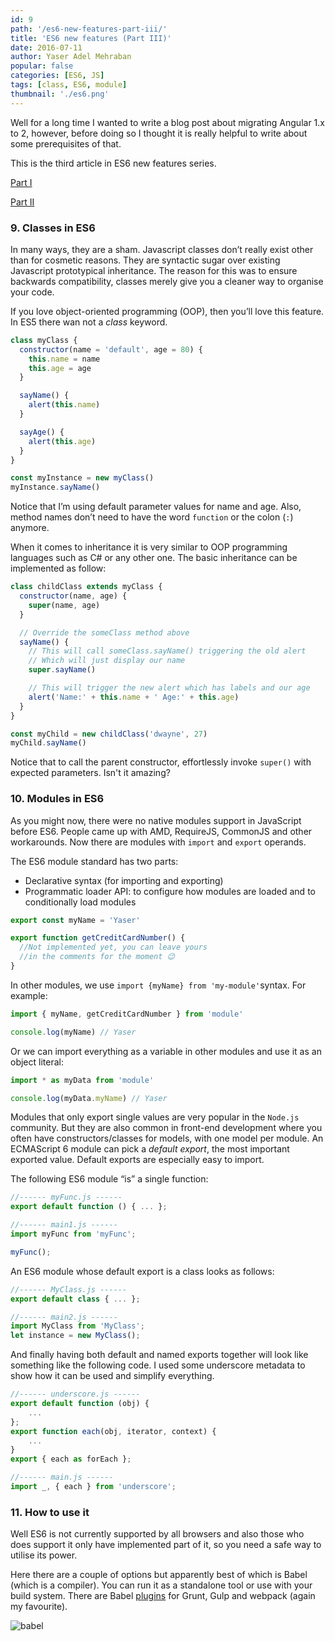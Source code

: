 ```yaml
---
id: 9
path: '/es6-new-features-part-iii/'
title: 'ES6 new features (Part III)'
date: 2016-07-11
author: Yaser Adel Mehraban
popular: false
categories: [ES6, JS]
tags: [class, ES6, module]
thumbnail: './es6.png'
---
```


Well for a long time I wanted to write a blog post about migrating Angular 1.x to 2, however, before doing so I thought it is really helpful to write about some prerequisites of that.

<!--more-->

This is the third article in ES6 new features series.

[Part I](/2016/07/06/es6-new-features-part-i/)

[Part II](/2016/07/07/es6-new-features-part-ii/)

### 9. Classes in ES6

In many ways, they are a sham. Javascript classes don’t really exist other than for cosmetic reasons. They are syntactic sugar over existing Javascript prototypical inheritance. The reason for this was to ensure backwards compatibility, classes merely give you a cleaner way to organise your code.

If you love object-oriented programming (OOP), then you’ll love this feature. In ES5 there wan not a *class* keyword.

```javascript
class myClass {
  constructor(name = 'default', age = 80) {
    this.name = name
    this.age = age
  }

  sayName() {
    alert(this.name)
  }

  sayAge() {
    alert(this.age)
  }
}

const myInstance = new myClass()
myInstance.sayName()
```

Notice that I’m using default parameter values for name and age. Also, method names don’t need to have the word `function` or the colon (`:`) anymore.

When it comes to inheritance it is very similar to OOP programming languages such as C# or any other one. The basic inheritance can be implemented as follow:

```javascript
class childClass extends myClass {
  constructor(name, age) {
    super(name, age)
  }

  // Override the someClass method above
  sayName() {
    // This will call someClass.sayName() triggering the old alert
    // Which will just display our name
    super.sayName()

    // This will trigger the new alert which has labels and our age
    alert('Name:' + this.name + ' Age:' + this.age)
  }
}

const myChild = new childClass('dwayne', 27)
myChild.sayName()
```

Notice that to call the parent constructor, effortlessly invoke `super()` with expected parameters. Isn't it amazing?

### 10. Modules in ES6

As you might now, there were no native modules support in JavaScript before ES6. People came up with AMD, RequireJS, CommonJS and other workarounds. Now there are modules with `import` and `export` operands.

The ES6 module standard has two parts:

- Declarative syntax (for importing and exporting)
- Programmatic loader API: to configure how modules are loaded and to conditionally load modules

```javascript
export const myName = 'Yaser'

export function getCreditCardNumber() {
  //Not implemented yet, you can leave yours
  //in the comments for the moment 😉
}
```

In other modules, we use `import {myName} from 'my-module'`syntax. For example:

```javascript
import { myName, getCreditCardNumber } from 'module'

console.log(myName) // Yaser
```

Or we can import everything as a variable in other modules and use it as an object literal:

```javascript
import * as myData from 'module'

console.log(myData.myName) // Yaser
```

Modules that only export single values are very popular in the `Node.js` community. But they are also common in front-end development where you often have constructors/classes for models, with one model per module. An ECMAScript 6 module can pick a _default export_, the most important exported value. Default exports are especially easy to import.

The following ES6 module “is” a single function:

```javascript
//------ myFunc.js ------
export default function () { ... };

//------ main1.js ------
import myFunc from 'myFunc';

myFunc();
```

An ES6 module whose default export is a class looks as follows:

```javascript
//------ MyClass.js ------
export default class { ... };

//------ main2.js ------
import MyClass from 'MyClass';
let instance = new MyClass();
```

And finally having both default and named exports together will look like something like the following code. I used some underscore metadata to show how it can be used and simplify everything.

```javascript
//------ underscore.js ------
export default function (obj) {
    ...
};
export function each(obj, iterator, context) {
    ...
}
export { each as forEach };

//------ main.js ------
import _, { each } from 'underscore';
```

### 11. How to use it

Well ES6 is not currently supported by all browsers and also those who does support it only have implemented part of it, so you need a safe way to utilise its power.

Here there are a couple of options but apparently best of which is Babel (which is a compiler). You can run it as a standalone tool or use with your build system. There are Babel [plugins](http://babeljs.io/docs/setup) for Grunt, Gulp and webpack (again my favourite).

![babel](./babel.png)

